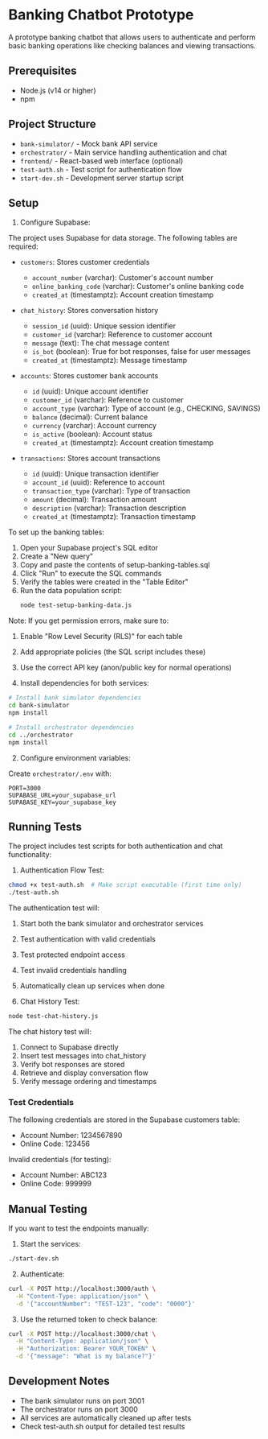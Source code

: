 # Banking Chatbot Prototype

A prototype banking chatbot that allows users to authenticate and perform basic banking operations like checking balances and viewing transactions.

## Prerequisites

- Node.js (v14 or higher)
- npm

## Project Structure

- `bank-simulator/` - Mock bank API service
- `orchestrator/` - Main service handling authentication and chat
- `frontend/` - React-based web interface (optional)
- `test-auth.sh` - Test script for authentication flow
- `start-dev.sh` - Development server startup script

## Setup

1. Configure Supabase:

The project uses Supabase for data storage. The following tables are required:

- `customers`: Stores customer credentials
  - `account_number` (varchar): Customer's account number
  - `online_banking_code` (varchar): Customer's online banking code
  - `created_at` (timestamptz): Account creation timestamp

- `chat_history`: Stores conversation history
  - `session_id` (uuid): Unique session identifier
  - `customer_id` (varchar): Reference to customer account
  - `message` (text): The chat message content
  - `is_bot` (boolean): True for bot responses, false for user messages
  - `created_at` (timestamptz): Message timestamp

- `accounts`: Stores customer bank accounts
  - `id` (uuid): Unique account identifier
  - `customer_id` (varchar): Reference to customer
  - `account_type` (varchar): Type of account (e.g., CHECKING, SAVINGS)
  - `balance` (decimal): Current balance
  - `currency` (varchar): Account currency
  - `is_active` (boolean): Account status
  - `created_at` (timestamptz): Account creation timestamp

- `transactions`: Stores account transactions
  - `id` (uuid): Unique transaction identifier
  - `account_id` (uuid): Reference to account
  - `transaction_type` (varchar): Type of transaction
  - `amount` (decimal): Transaction amount
  - `description` (varchar): Transaction description
  - `created_at` (timestamptz): Transaction timestamp

To set up the banking tables:
1. Open your Supabase project's SQL editor
2. Create a "New query"
3. Copy and paste the contents of setup-banking-tables.sql
4. Click "Run" to execute the SQL commands
5. Verify the tables were created in the "Table Editor"
6. Run the data population script:
   ```bash
   node test-setup-banking-data.js
   ```

Note: If you get permission errors, make sure to:
1. Enable "Row Level Security (RLS)" for each table
2. Add appropriate policies (the SQL script includes these)
3. Use the correct API key (anon/public key for normal operations)

2. Install dependencies for both services:

```bash
# Install bank simulator dependencies
cd bank-simulator
npm install

# Install orchestrator dependencies
cd ../orchestrator
npm install
```

2. Configure environment variables:

Create `orchestrator/.env` with:
```
PORT=3000
SUPABASE_URL=your_supabase_url
SUPABASE_KEY=your_supabase_key
```

## Running Tests

The project includes test scripts for both authentication and chat functionality:

1. Authentication Flow Test:

```bash
chmod +x test-auth.sh  # Make script executable (first time only)
./test-auth.sh
```

The authentication test will:
1. Start both the bank simulator and orchestrator services
2. Test authentication with valid credentials
3. Test protected endpoint access
4. Test invalid credentials handling
5. Automatically clean up services when done

2. Chat History Test:
```bash
node test-chat-history.js
```

The chat history test will:
1. Connect to Supabase directly
2. Insert test messages into chat_history
3. Verify bot responses are stored
4. Retrieve and display conversation flow
5. Verify message ordering and timestamps

### Test Credentials

The following credentials are stored in the Supabase customers table:

- Account Number: 1234567890
- Online Code: 123456

Invalid credentials (for testing):
- Account Number: ABC123
- Online Code: 999999

## Manual Testing

If you want to test the endpoints manually:

1. Start the services:
```bash
./start-dev.sh
```

2. Authenticate:
```bash
curl -X POST http://localhost:3000/auth \
  -H "Content-Type: application/json" \
  -d '{"accountNumber": "TEST-123", "code": "0000"}'
```

3. Use the returned token to check balance:
```bash
curl -X POST http://localhost:3000/chat \
  -H "Content-Type: application/json" \
  -H "Authorization: Bearer YOUR_TOKEN" \
  -d '{"message": "What is my balance?"}'
```

## Development Notes

- The bank simulator runs on port 3001
- The orchestrator runs on port 3000
- All services are automatically cleaned up after tests
- Check test-auth.sh output for detailed test results